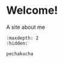 # Welcome!

A site about me 



<!-- use this to make a menu when you add more pages -->
```{toctree}
:maxdepth: 2
:hidden:

pechakucha
``` 
